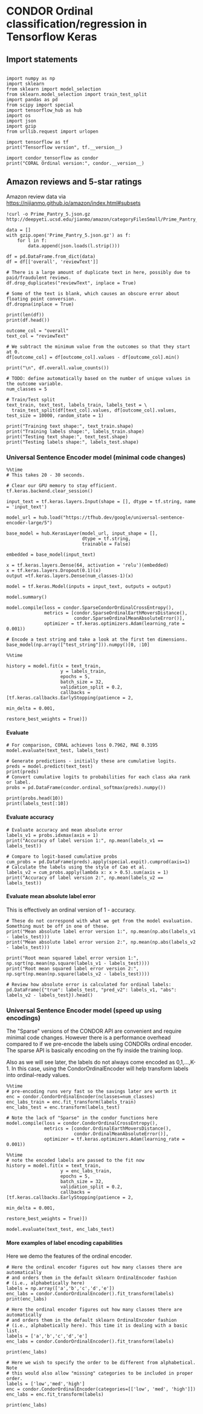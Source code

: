 # CONDOR Ordinal classification/regression in Tensorflow Keras 


## Import statements


```

import numpy as np
import sklearn
from sklearn import model_selection
from sklearn.model_selection import train_test_split
import pandas as pd
from scipy import special
import tensorflow_hub as hub
import os
import json
import gzip
from urllib.request import urlopen

import tensorflow as tf
print("Tensorflow version", tf.__version__)

import condor_tensorflow as condor
print("CORAL Ordinal version:", condor.__version__)
```

## Amazon reviews and 5-star ratings

Amazon review data via https://nijianmo.github.io/amazon/index.html#subsets


```
!curl -o Prime_Pantry_5.json.gz http://deepyeti.ucsd.edu/jianmo/amazon/categoryFilesSmall/Prime_Pantry_5.json.gz 
```


```
data = []
with gzip.open('Prime_Pantry_5.json.gz') as f:
    for l in f:
        data.append(json.loads(l.strip()))

df = pd.DataFrame.from_dict(data)
df = df[['overall', 'reviewText']]

# There is a large amount of duplicate text in here, possibly due to paid/fraudulent reviews.
df.drop_duplicates("reviewText", inplace = True)

# Some of the text is blank, which causes an obscure error about floating point conversion.
df.dropna(inplace = True)

print(len(df))
print(df.head())

outcome_col = "overall"
text_col = "reviewText"

# We subtract the minimum value from the outcomes so that they start at 0.
df[outcome_col] = df[outcome_col].values - df[outcome_col].min()

print("\n", df.overall.value_counts())

# TODO: define automatically based on the number of unique values in the outcome variable.
num_classes = 5
```


```
# Train/Test split
text_train, text_test, labels_train, labels_test = \
  train_test_split(df[text_col].values, df[outcome_col].values, test_size = 10000, random_state = 1)

print("Training text shape:", text_train.shape)
print("Training labels shape:", labels_train.shape)
print("Testing text shape:", text_test.shape)
print("Testing labels shape:", labels_test.shape)
```

### Universal Sentence Encoder model (minimal code changes)


```
%%time
# This takes 20 - 30 seconds.

# Clear our GPU memory to stay efficient.
tf.keras.backend.clear_session()

input_text = tf.keras.layers.Input(shape = [], dtype = tf.string, name = 'input_text')

model_url = hub.load("https://tfhub.dev/google/universal-sentence-encoder-large/5")

base_model = hub.KerasLayer(model_url, input_shape = [],
                            dtype = tf.string,
                            trainable = False)
                            
embedded = base_model(input_text)

x = tf.keras.layers.Dense(64, activation = 'relu')(embedded)
x = tf.keras.layers.Dropout(0.1)(x)
output =tf.keras.layers.Dense(num_classes-1)(x) 

model = tf.keras.Model(inputs = input_text, outputs = output)

model.summary()
```


```
model.compile(loss = condor.SparseCondorOrdinalCrossEntropy(),
              metrics = [condor.SparseOrdinalEarthMoversDistance(),
                         condor.SparseOrdinalMeanAbsoluteError()],
              optimizer = tf.keras.optimizers.Adam(learning_rate = 0.001))
```


```
# Encode a test string and take a look at the first ten dimensions.
base_model(np.array(["test_string"])).numpy()[0, :10]
```


```
%%time

history = model.fit(x = text_train,
                    y = labels_train,
                    epochs = 5,
                    batch_size = 32, 
                    validation_split = 0.2,
                    callbacks = [tf.keras.callbacks.EarlyStopping(patience = 2,
                                                                  min_delta = 0.001,
                                                                  restore_best_weights = True)])
```

#### Evaluate


```
# For comparison, CORAL achieves loss 0.7962, MAE 0.3195
model.evaluate(text_test, labels_test) 
```


```
# Generate predictions - initially these are cumulative logits.
preds = model.predict(text_test)
print(preds)
# Convert cumulative logits to probabilities for each class aka rank or label.
probs = pd.DataFrame(condor.ordinal_softmax(preds).numpy())
```


```
print(probs.head(10))
print(labels_test[:10])
```

#### Evaluate accuracy


```
# Evaluate accuracy and mean absolute error
labels_v1 = probs.idxmax(axis = 1)
print("Accuracy of label version 1:", np.mean(labels_v1 == labels_test))

# Compare to logit-based cumulative probs
cum_probs = pd.DataFrame(preds).apply(special.expit).cumprod(axis=1)
# Calculate the labels using the style of Cao et al.
labels_v2 = cum_probs.apply(lambda x: x > 0.5).sum(axis = 1)
print("Accuracy of label version 2:", np.mean(labels_v2 == labels_test))
```

#### Evaluate mean absolute label error

This is effectively an ordinal version of 1 - accuracy.


```
# These do not correspond with what we get from the model evaluation. Something must be off in one of these.
print("Mean absolute label error version 1:", np.mean(np.abs(labels_v1 - labels_test)))
print("Mean absolute label error version 2:", np.mean(np.abs(labels_v2 - labels_test)))

print("Root mean squared label error version 1:", np.sqrt(np.mean(np.square(labels_v1 - labels_test))))
print("Root mean squared label error version 2:", np.sqrt(np.mean(np.square(labels_v2 - labels_test))))
```


```
# Review how absolute error is calculated for ordinal labels:
pd.DataFrame({"true": labels_test, "pred_v2": labels_v1, "abs": labels_v2 - labels_test}).head()
```

### Universal Sentence Encoder model (speed up using encodings)

The "Sparse" versions of the CONDOR API are convenient and require minimal code changes. However there is a performance overhead compared to if we pre-encode the labels using CONDORs ordinal encoder. The sparse API is basically encoding on the fly inside the training loop. 

Also as we will see later, the labels do not always come encoded as 0,1,...,K-1. In this case, using the CondorOrdinalEncoder will help transform labels into ordinal-ready values.


```
%%time
# pre-encoding runs very fast so the savings later are worth it
enc = condor.CondorOrdinalEncoder(nclasses=num_classes)
enc_labs_train = enc.fit_transform(labels_train)
enc_labs_test = enc.transform(labels_test)
```


```
# Note the lack of "Sparse" in the condor functions here
model.compile(loss = condor.CondorOrdinalCrossEntropy(),
              metrics = [condor.OrdinalEarthMoversDistance(),
                         condor.OrdinalMeanAbsoluteError()],
              optimizer = tf.keras.optimizers.Adam(learning_rate = 0.001))
```


```
%%time
# note the encoded labels are passed to the fit now
history = model.fit(x = text_train,
                    y = enc_labs_train,
                    epochs = 5,
                    batch_size = 32, 
                    validation_split = 0.2,
                    callbacks = [tf.keras.callbacks.EarlyStopping(patience = 2,
                                                                  min_delta = 0.001,
                                                                  restore_best_weights = True)])
```


```
model.evaluate(text_test, enc_labs_test) 
```

#### More examples of label encoding capabilities
Here we demo the features of the ordinal encoder.



```
# Here the ordinal encoder figures out how many classes there are automatically
# and orders them in the default sklearn OrdinalEncoder fashion 
# (i.e., alphabetically here)
labels = np.array(['a','b','c','d','e'])
enc_labs = condor.CondorOrdinalEncoder().fit_transform(labels)
print(enc_labs)
```


```
# Here the ordinal encoder figures out how many classes there are automatically
# and orders them in the default sklearn OrdinalEncoder fashion 
# (i.e., alphabetically here). This time it is dealing with a basic list.
labels = ['a','b','c','d','e']
enc_labs = condor.CondorOrdinalEncoder().fit_transform(labels)

print(enc_labs)
```


```
# Here we wish to specify the order to be different from alphabetical. Note
# this would also allow "missing" categories to be included in proper order.
labels = ['low','med','high']
enc = condor.CondorOrdinalEncoder(categories=[['low', 'med', 'high']])
enc_labs = enc.fit_transform(labels)

print(enc_labs)
```
